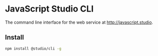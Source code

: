 # JavaScript Studio CLI

The command line interface for the web service at <http://javascript.studio>.

## Install

```bash
npm install @studio/cli -g
```

